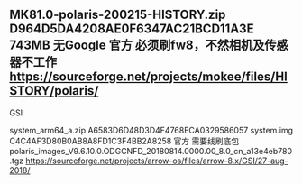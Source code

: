 MK81.0-polaris-200215-HISTORY.zip
D964D5DA4208AE0F6347AC21BCD11A3E
743MB
无Google
官方
必须刷fw8，不然相机及传感器不工作
https://sourceforge.net/projects/mokee/files/HISTORY/polaris/
-----------------------------------------
GSI

system_arm64_a.zip
A6583D6D48D3D4F4768ECA0329586057
system.img
C4C4AF3D80B0AB8A8FD1C3F4BB2A8258
官方
需要线刷底包 polaris_images_V9.6.10.0.ODGCNFD_20180814.0000.00_8.0_cn_a13e4eb780.tgz
https://sourceforge.net/projects/arrow-os/files/arrow-8.x/GSI/27-aug-2018/
